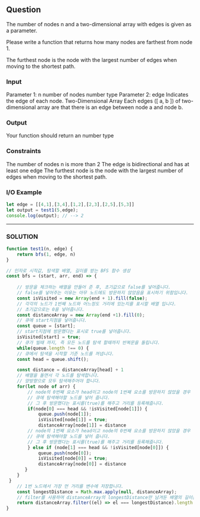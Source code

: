 ## Question
The number of nodes n and a two-dimensional array with edges is given as a parameter.

Please write a function that returns how many nodes are farthest from node 1.

The furthest node is the node with the largest number of edges when moving to the shortest path.

### Input
Parameter 1: n
number of nodes
number type
Parameter 2: edge
Indicates the edge of each node.
Two-Dimensional Array
Each edges ([ a, b ]) of two-dimensional array are that there is an edge between node a and node b.
### Output
Your function should return an number type
### Constraints
The number of nodes n is more than 2
The edge is bidirectional and has at least one edge
The furthest node is the node with the largest number of edges when moving to the shortest path.
### I/O Example
```js
let edge = [[4,1],[3,4],[1,2],[2,3],[2,5],[5,3]]
let output = test1(5,edge);
console.log(output); // --> 2
```
- - - 
### SOLUTION

```js
function test1(n, edge) {
    return bfs(1, edge, n)
}

// 인자로 시작값, 탐색할 배열, 길이를 받는 BFS 함수 생성
const bfs = (start, arr, end) => {
     
    // 방문을 체크하는 배열을 만들어 준 후, 초기값으로 false를 넣어줍니다.
    // false를 넣어주는 이유는 아무 노드에도 방문하지 않았음을 표시하기 위함입니다.
    const isVisited = new Array(end + 1).fill(false);
    // 각각의 노드가 1번째 노드와 어느정도 거리에 있는지를 표시할 배열 입니다.
    // 초기값으로는 0을 넣어줍니다.
    const distanceArray = new Array(end +1).fill(0);
    // 큐에 start지점을 넣어줍니다.
    const queue = [start];
    // start지점에 방문했다는 표시로 true를 넣어줍니다.
    isVisited[start] = true;
    // 큐가 빌때 까지, 즉 모든 노드를 탐색 할때까지 반복문을 돌립니다.
    while(queue.length !== 0) {
    // 큐에서 탐색을 시작할 기준 노드를 꺼냅니다.
    const head = queue.shift();

    const distance = distanceArray[head] + 1
    // 배열을 돌면서 각 노드를 탐색합니다.
    // 양방향으로 모두 탐색해주어야 합니다. 
    for(let node of arr) {
        // node의 0번째 요소가 head이고 node의 1번째 요소를 방문하지 않았을 경우
        // 큐에 탐색해야할 노드를 넣어 줍니다.
        // 그 후 방문했다는 표시를(true)를 해주고 거리를 등록해줍니다.
        if(node[0] === head && !isVisited[node[1]]) {
            queue.push(node[1]);
            isVisited[node[1]] = true;
            distanceArray[node[1]] = distance
        // node의 1번째 요소가 head이고 node의 0번째 요소를 방문하지 않았을 경우
        // 큐에 탐색해야할 노드를 넣어 줍니다.
        // 그 후 방문했다는 표시를(true)를 해주고 거리를 등록해줍니다.
        } else if (node[1] === head && !isVisited[node[0]]) {
            queue.push(node[0]);
            isVisited[node[0]] = true;
            distanceArray[node[0]] = distance
       }
    }
 }
    // 1번 노드에서 가장 먼 거리를 변수에 저장합니다.
    const longestDistance = Math.max.apply(null, distanceArray);
    // filter를 사용하여 distanceArray의 longestDistance만 남겨둔 배열의 길이를 리턴해줍니다.
    return distanceArray.filter((el) => el === longestDistance).length
}
```
